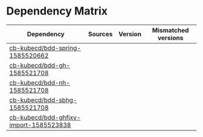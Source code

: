 # Dependency Matrix

Dependency | Sources | Version | Mismatched versions
---------- | ------- | ------- | -------------------
[cb-kubecd/bdd-spring-1585520662](https://github.com/cb-kubecd/bdd-spring-1585520662.git) |  | []() | 
[cb-kubecd/bdd-gh-1585521708](https://github.com/cb-kubecd/bdd-gh-1585521708.git) |  | []() | 
[cb-kubecd/bdd-nh-1585521708](https://github.com/cb-kubecd/bdd-nh-1585521708.git) |  | []() | 
[cb-kubecd/bdd-sbhg-1585521708](https://github.com/cb-kubecd/bdd-sbhg-1585521708.git) |  | []() | 
[cb-kubecd/bdd-ghfjxy-import-1585523838](https://github.com/cb-kubecd/bdd-ghfjxy-import-1585523838.git) |  | []() | 

